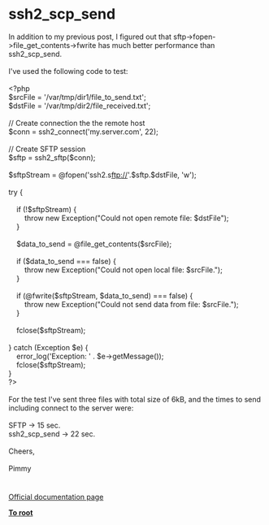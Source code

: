 # ssh2_scp_send




<div class="phpcode"><span class="html">
In addition to my previous post, I figured out that sftp-&gt;fopen-&gt;file_get_contents-&gt;fwrite has much better performance than ssh2_scp_send.<br><br>I&apos;ve used the following code to test:<br><br><span class="default">&lt;?php<br>$srcFile </span><span class="keyword">= </span><span class="string">&apos;/var/tmp/dir1/file_to_send.txt&apos;</span><span class="keyword">;<br></span><span class="default">$dstFile </span><span class="keyword">= </span><span class="string">&apos;/var/tmp/dir2/file_received.txt&apos;</span><span class="keyword">;<br><br></span><span class="comment">// Create connection the the remote host<br></span><span class="default">$conn </span><span class="keyword">= </span><span class="default">ssh2_connect</span><span class="keyword">(</span><span class="string">&apos;my.server.com&apos;</span><span class="keyword">, </span><span class="default">22</span><span class="keyword">);<br><br></span><span class="comment">// Create SFTP session<br></span><span class="default">$sftp </span><span class="keyword">= </span><span class="default">ssh2_sftp</span><span class="keyword">(</span><span class="default">$conn</span><span class="keyword">);<br><br></span><span class="default">$sftpStream </span><span class="keyword">= @</span><span class="default">fopen</span><span class="keyword">(</span><span class="string">&apos;ssh2.s<a href="ftp://" rel="nofollow" target="_blank">ftp://</a>&apos;</span><span class="keyword">.</span><span class="default">$sftp</span><span class="keyword">.</span><span class="default">$dstFile</span><span class="keyword">, </span><span class="string">&apos;w&apos;</span><span class="keyword">);<br><br>try {<br><br>&#xA0; &#xA0; if (!</span><span class="default">$sftpStream</span><span class="keyword">) {<br>&#xA0; &#xA0; &#xA0; &#xA0; throw new </span><span class="default">Exception</span><span class="keyword">(</span><span class="string">&quot;Could not open remote file: </span><span class="default">$dstFile</span><span class="string">&quot;</span><span class="keyword">);<br>&#xA0; &#xA0; }<br>&#xA0; &#xA0; <br>&#xA0; &#xA0; </span><span class="default">$data_to_send </span><span class="keyword">= @</span><span class="default">file_get_contents</span><span class="keyword">(</span><span class="default">$srcFile</span><span class="keyword">);<br>&#xA0; &#xA0; <br>&#xA0; &#xA0; if (</span><span class="default">$data_to_send </span><span class="keyword">=== </span><span class="default">false</span><span class="keyword">) {<br>&#xA0; &#xA0; &#xA0; &#xA0; throw new </span><span class="default">Exception</span><span class="keyword">(</span><span class="string">&quot;Could not open local file: </span><span class="default">$srcFile</span><span class="string">.&quot;</span><span class="keyword">);<br>&#xA0; &#xA0; }<br>&#xA0; &#xA0; <br>&#xA0; &#xA0; if (@</span><span class="default">fwrite</span><span class="keyword">(</span><span class="default">$sftpStream</span><span class="keyword">, </span><span class="default">$data_to_send</span><span class="keyword">) === </span><span class="default">false</span><span class="keyword">) {<br>&#xA0; &#xA0; &#xA0; &#xA0; throw new </span><span class="default">Exception</span><span class="keyword">(</span><span class="string">&quot;Could not send data from file: </span><span class="default">$srcFile</span><span class="string">.&quot;</span><span class="keyword">);<br>&#xA0; &#xA0; }<br>&#xA0; &#xA0; <br>&#xA0; &#xA0; </span><span class="default">fclose</span><span class="keyword">(</span><span class="default">$sftpStream</span><span class="keyword">);<br>&#xA0; &#xA0; &#xA0; &#xA0; &#xA0; &#xA0; &#xA0; &#xA0; &#xA0; &#xA0; <br>} catch (</span><span class="default">Exception $e</span><span class="keyword">) {<br>&#xA0; &#xA0; </span><span class="default">error_log</span><span class="keyword">(</span><span class="string">&apos;Exception: &apos; </span><span class="keyword">. </span><span class="default">$e</span><span class="keyword">-&gt;</span><span class="default">getMessage</span><span class="keyword">());<br>&#xA0; &#xA0; </span><span class="default">fclose</span><span class="keyword">(</span><span class="default">$sftpStream</span><span class="keyword">);<br>}<br></span><span class="default">?&gt;<br></span><br>For the test I&apos;ve sent three files with total size of 6kB, and the times to send including connect to the server were:<br><br>SFTP -&gt; 15 sec.<br>ssh2_scp_send -&gt; 22 sec.<br><br>Cheers,<br><br>Pimmy</span>
</div>
  

#

[Official documentation page](https://www.php.net/manual/en/function.ssh2-scp-send.php)

**[To root](/README.md)**